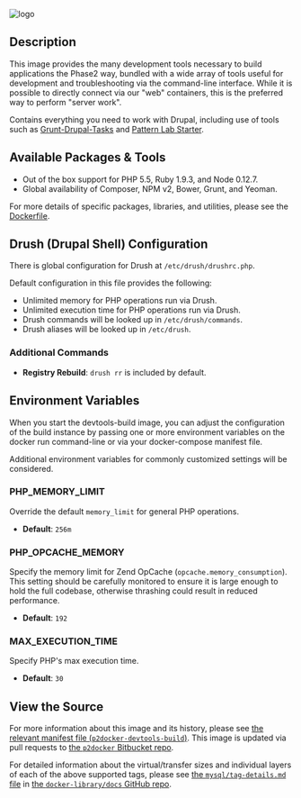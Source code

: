 ![logo](https://www.phase2technology.com/wp-content/uploads/2015/06/logo-retina.png)

## Description

This image provides the many development tools necessary to build applications
the Phase2 way, bundled with a wide array of tools useful for development and
troubleshooting via the command-line interface. While it is possible to directly
connect via our "web" containers, this is the preferred way to perform "server work".

Contains everything you need to work with Drupal, including use of tools such as
[Grunt-Drupal-Tasks](https://github.com/phase2/grunt-drupal-tasks) and
[Pattern Lab Starter](https://github.com/phase2/pattern-lab-starter/).

## Available Packages & Tools

* Out of the box support for PHP 5.5, Ruby 1.9.3, and Node 0.12.7.
* Global availability of Composer, NPM v2, Bower, Grunt, and Yeoman.

For more details of specific packages, libraries, and utilities, please see the
[Dockerfile](https://bitbucket.org/phase2tech/p2docker/src/master/p2docker-devtools-build/Dockerfile).

## Drush (Drupal Shell) Configuration

There is global configuration for Drush at `/etc/drush/drushrc.php`.

Default configuration in this file provides the following:

* Unlimited memory for PHP operations run via Drush.
* Unlimited execution time for PHP operations run via Drush.
* Drush commands will be looked up in `/etc/drush/commands`.
* Drush aliases will be looked up in `/etc/drush`.

### Additional Commands

* **Registry Rebuild**: `drush rr` is included by default.

## Environment Variables

When you start the devtools-build image, you can adjust the configuration of the
build instance by passing one or more environment variables on the docker run
command-line or via your docker-compose manifest file.

Additional environment variables for commonly customized settings will be considered.

### PHP_MEMORY_LIMIT

Override the default `memory_limit` for general PHP operations.

* **Default**: `256m`

### PHP_OPCACHE_MEMORY

Specify the memory limit for Zend OpCache (`opcache.memory_consumption`). This
setting should be carefully monitored to ensure it is large enough to hold the
full codebase, otherwise thrashing could result in reduced performance.

* **Default**: `192`

### MAX_EXECUTION_TIME

Specify PHP's max execution time.

* **Default**: `30`

## View the Source

For more information about this image and its history, please see [the relevant manifest file (`p2docker-devtools-build`)](https://bitbucket.org/phase2tech/p2docker/src/master/p2docker-devtools-build/). This image is updated via pull requests to [the `p2docker` Bitbucket repo](https://bitbucket.org/phase2tech/p2docker).

For detailed information about the virtual/transfer sizes and individual layers of each of the above supported tags, please see [the `mysql/tag-details.md` file](https://github.com/docker-library/docs/blob/master/mysql/tag-details.md) in [the `docker-library/docs` GitHub repo](https://github.com/docker-library/docs).

